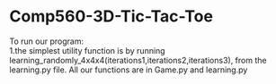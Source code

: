 # Comp560-3D-Tic-Tac-Toe

To run our program: \
1.the simplest utility function is by running learning_randomly_4x4x4(iterations1,iterations2,iterations3), from the learning.py file. All our functions are in Game.py and learning.py



